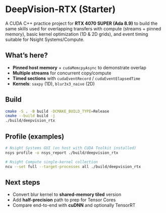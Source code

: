 
# DeepVision-RTX (Starter)

A CUDA C++ practice project for **RTX 4070 SUPER (Ada 8.9)** to build the same skills used for overlapping transfers with compute (streams + pinned memory), basic kernel optimization (1D & 2D grids), and event timing suitable for Nsight Systems/Compute.

## What’s here?
- **Pinned host memory** + `cudaMemcpyAsync` to demonstrate overlap
- **Multiple streams** for concurrent copy/compute
- **Timed sections** with `cudaEventRecord` / `cudaEventElapsedTime`
- **Kernels**: `saxpy` (1D), `blur3x3_naive` (2D)

## Build
```bash
cmake -S . -B build -DCMAKE_BUILD_TYPE=Release
cmake --build build -j
./build/deepvision_rtx
```

## Profile (examples)
```bash
# Nsight Systems GUI (on host with CUDA Toolkit installed)
nsys profile -o nsys_report ./build/deepvision_rtx

# Nsight Compute single-kernel collection
ncu --set full --target-processes all ./build/deepvision_rtx
```

## Next steps
- Convert blur kernel to **shared-memory tiled** version
- Add **half-precision** path to prep for Tensor Cores
- Compare end-to-end with **cuDNN** and optionally TensorRT
```

